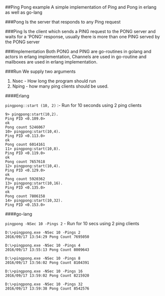 ##Ping Pong example
A simple implementation of Ping and Pong in erlang as well as go-lang

###Pong
Is the server that responds to any Ping request

###Ping
Is the client which sends a PING request to the PONG server and waits for a 'PONG' response, usually there is more than one PING served by the PONG server

###Implementation
Both PONG and PING are go-routines in golang and actors in erlang implementation,
Channels are used in go-routine and mailboxes are used in erlang implementation. 

###Run
We supply two arguments 
1) Nsec - How long the program should run
2) Nping - how many ping clients should be used.

####Erlang

 `pingpong::start (10, 2)` :- Run for 10 seconds using 2 ping clients

```
9> pingpong:start(10,2).
Ping PID <0.109.0>
ok
Pong count 5246067
10> pingpong:start(10,4).
Ping PID <0.113.0>
ok
Pong count 6014161
11> pingpong:start(10,8).
Ping PID <0.119.0>
ok
Pong count 7657618
12> pingpong:start(10,4).
Ping PID <0.129.0>
ok
Pong count 5920362
13> pingpong:start(10,16).
Ping PID <0.135.0>
ok
Pong count 7806158
14> pingpong:start(10,32). 
Ping PID <0.153.0>

```

####go-lang

`pingpong -NSec 10 -Pings 2` - Run for 10 secs using 2 ping clients

```
D:\>pingpong.exe -NSec 10 -Pings 2
2016/09/17 13:54:29 Pong Count 7695050

D:\>pingpong.exe -NSec 10 -Pings 4
2016/09/17 13:55:13 Pong Count 8009643

D:\>pingpong.exe -NSec 10 -Pings 8
2016/09/17 13:56:02 Pong Count 8104391

D:\>pingpong.exe -NSec 10 -Pings 16
2016/09/17 13:59:02 Pong Count 8215920

D:\>pingpong.exe -NSec 10 -Pings 32
2016/09/17 13:59:38 Pong Count 8542576
```
